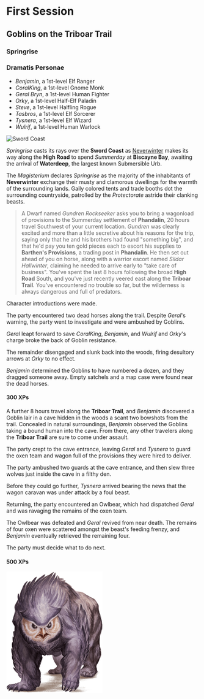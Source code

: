 # First Session

## Goblins on the Triboar Trail

### Springrise

### Dramatis Personae

- *Benjamin*, a 1st-level Elf Ranger
- *CoralKing*, a 1st-level Gnome Monk
- *Geral Bryn*, a 1st-level Human Fighter
- *Orky*, a 1st-level Half-Elf Paladin
- *Steve*, a 1st-level Halfling Rogue
- *Tasbros*, a 1st-level Elf Sorcerer
- *Tysnera*, a 1st-level Elf Wizard
- *Wulrif*, a 1st-level Human Warlock

![Sword Coast](images/lmop2.jpg)

*Springrise* casts its rays over the **Sword Coast** as [Neverwinter](../background/urbs.md) makes its way along the **High Road** to spend *Summerday* at **Biscayne Bay**, awaiting the arrival of **Waterdeep**, the largest known Submersible Urb.

The *Magisterium* declares *Springrise* as the majority of the inhabitants of **Neverwinter** exchange their musty and clamorous dwellings for the
warmth of the surrounding lands. Gaily colored tents and trade booths dot the surrounding countryside, patrolled by the *Protectorate* astride their
clanking beasts.

> A Dwarf named *Gundren Rockseeker* asks you to bring a wagonload of provisions to the Summerday settlement of **Phandalin**, 20 hours travel Southwest of your current location.
*Gundren* was clearly excited and more than a little secretive about his reasons for the trip, saying only that he and his brothers had found "something big", and that he'd pay you
ten gold pieces each to escort his supplies to **Barthen's Provisions**, a trading post in **Phandalin**.
He then set out ahead of you on horse, along with a warrior escort named *Sildar Hallwinter*, claiming he needed to arrive early to "take care of business".
> You've spent the last 8 hours following the broad **High Road** South, and you've just recently veered east along the **Triboar Trail**. You've encountered no trouble so far, but the wilderness is always dangerous and full of predators.

Character introductions were made.

The party encountered two dead horses along the trail. Despite *Geral*'s warning, the party went to investigate and were ambushed by Goblins.

*Geral* leapt forward to save *CoralKing*, *Benjamin*, and *Wulrif* and *Orky*'s charge broke the back of Goblin resistance.

The remainder disengaged and slunk back into the woods, firing desultory arrows at *Orky* to no effect.

*Benjamin* determined the Goblins to have numbered a dozen, and they dragged someone away. Empty satchels and a map case were found near the dead horses.

#### 300 XPs

A further 8 hours travel along the **Triboar Trail**, and *Benjamin* discovered a Goblin lair in a cave hidden in the woods a scant two bowshots from the trail.
Concealed in natural surroundings, *Benjamin* observed the Goblins taking a bound human into the cave. From there, any other travelers along the **Triboar Trail** are sure to come under assault.

The party crept to the cave entrance, leaving *Geral* and *Tysnera* to guard the oxen team and wagon full of the provisions they were hired to deliver.

The party ambushed two guards at the cave entrance, and then slew three wolves just inside the cave in a filthy den.

Before they could go further, *Tysnera* arrived bearing the news that the wagon caravan was under attack by a foul beast.

Returning, the party encountered an Owlbear, which had dispatched *Geral* and was ravaging the remains of the oxen team.

The Owlbear was defeated and *Geral* revived from near death. The remains of four oxen were scattered amongst the beast's feeding frenzy, and *Benjamin* eventually retrieved the remaining four.

The party must decide what to do next.

#### 500 XPs

<!-- markdownlint-disable MD033 -->
<img src="images/owlbear.png" width=50% height=50%>
